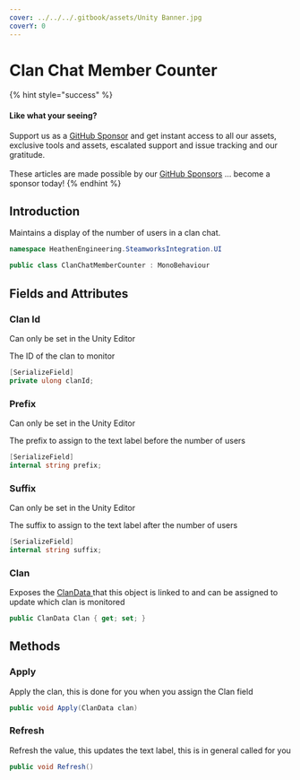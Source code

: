 ```yaml
---
cover: ../../../.gitbook/assets/Unity Banner.jpg
coverY: 0
---
```


# Clan Chat Member Counter

{% hint style="success" %}
#### Like what your seeing?

Support us as a [GitHub Sponsor](../../../where-to-buy/become-a-sponsor.md) and get instant access to all our assets, exclusive tools and assets, escalated support and issue tracking and our gratitude.\
\
These articles are made possible by our [GitHub Sponsors](../../../where-to-buy/become-a-sponsor.md) ... become a sponsor today!
{% endhint %}

## Introduction

Maintains a display of the number of users in a clan chat.

```csharp
namespace HeathenEngineering.SteamworksIntegration.UI
```

```csharp
public class ClanChatMemberCounter : MonoBehaviour
```

## Fields and Attributes

### Clan Id

Can only be set in the Unity Editor

The ID of the clan to monitor

```csharp
[SerializeField]
private ulong clanId;
```

### Prefix

Can only be set in the Unity Editor

The prefix to assign to the text label before the number of users

```csharp
[SerializeField]
internal string prefix;
```

### Suffix

Can only be set in the Unity Editor

The suffix to assign to the text label after the number of users

```csharp
[SerializeField]
internal string suffix;
```

### Clan

Exposes the [ClanData ](../classes-and-structs/clan-data.md)that this object is linked to and can be assigned to update which clan is monitored

```csharp
public ClanData Clan { get; set; }
```

## Methods

### Apply

Apply the clan, this is done for you when you assign the Clan field

```csharp
public void Apply(ClanData clan)
```

### Refresh

Refresh the value, this updates the text label, this is in general called for you

```csharp
public void Refresh()
```

